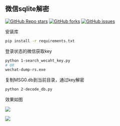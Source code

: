 ## 微信sqlite解密
<a href="https://github.com/adysec/wechat_sqlite/stargazers"><img alt="GitHub Repo stars" src="https://img.shields.io/github/stars/adysec/wechat_sqlite?color=yellow&logo=riseup&logoColor=yellow&style=flat-square"></a>
<a href="https://github.com/adysec/wechat_sqlite/network/members"><img alt="GitHub forks" src="https://img.shields.io/github/forks/adysec/wechat_sqlite?color=orange&style=flat-square"></a>
<a href="https://github.com/adysec/wechat_sqlite/issues"><img alt="GitHub issues" src="https://img.shields.io/github/issues/adysec/wechat_sqlite?color=red&style=flat-square"></a>

安装库

```bash
pip install -r requirements.txt
```

登录状态的微信获取key

```bash
python 1-search_wecaht_key.py
# OR
wechat-dump-rs.exe
```

复制MSG0.db到当前目录，通过key解密

```bash
python 2-decode_db.py
```

效果如图

![](1.jpg)

![](2.jpg)

